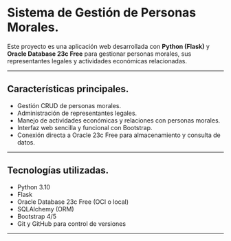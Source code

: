 # Sistema de Gestión de Personas Morales.

Este proyecto es una aplicación web desarrollada con **Python (Flask)** y **Oracle Database 23c Free** para gestionar personas morales, sus representantes legales y actividades económicas relacionadas.

---

## Características principales.

- Gestión CRUD de personas morales.
- Administración de representantes legales.
- Manejo de actividades económicas y relaciones con personas morales.
- Interfaz web sencilla y funcional con Bootstrap.
- Conexión directa a Oracle 23c Free para almacenamiento y consulta de datos.

---

## Tecnologías utilizadas.

- Python 3.10
- Flask
- Oracle Database 23c Free (OCI o local)
- SQLAlchemy (ORM)
- Bootstrap 4/5
- Git y GitHub para control de versiones

---

